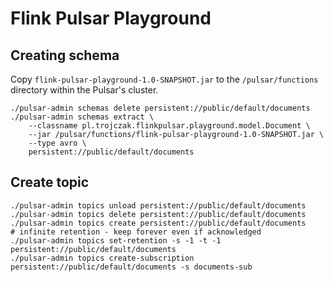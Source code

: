 # Flink Pulsar Playground

## Creating schema

Copy `flink-pulsar-playground-1.0-SNAPSHOT.jar` to the `/pulsar/functions` directory within the Pulsar's cluster.

```
./pulsar-admin schemas delete persistent://public/default/documents
./pulsar-admin schemas extract \
    --classname pl.trojczak.flinkpulsar.playground.model.Document \
    --jar /pulsar/functions/flink-pulsar-playground-1.0-SNAPSHOT.jar \
    --type avro \
    persistent://public/default/documents
```

## Create topic

```
./pulsar-admin topics unload persistent://public/default/documents
./pulsar-admin topics delete persistent://public/default/documents
./pulsar-admin topics create persistent://public/default/documents
# infinite retention - keep forever even if acknowledged
./pulsar-admin topics set-retention -s -1 -t -1 persistent://public/default/documents
./pulsar-admin topics create-subscription persistent://public/default/documents -s documents-sub
```